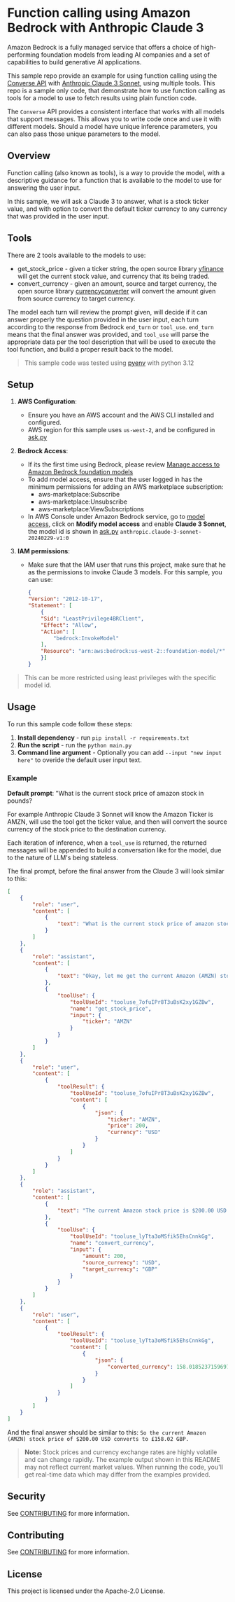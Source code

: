 # Function calling using Amazon Bedrock with Anthropic Claude 3

Amazon Bedrock is a fully managed service that offers a choice of high-performing foundation models from leading AI companies and a set of capabilities to build generative AI applications.

This sample repo provide an example for using function calling using the [Converse API](https://boto3.amazonaws.com/v1/documentation/api/latest/reference/services/bedrock-runtime/client/converse.html) with [Anthropic Claude 3 Sonnet](https://aws.amazon.com/about-aws/whats-new/2024/03/anthropics-claude-3-sonnet-model-amazon-bedrock/), using multiple tools. This repo is a sample only code, that demonstrate how to use function calling as tools for a model to use to fetch results using plain function code.

The `Converse` API provides a consistent interface that works with all models that support messages. This allows you to write code once and use it with different models. Should a model have unique inference parameters, you can also pass those unique parameters to the model.

## Overview

Function calling (also known as tools), is a way to provide the model, with a descriptive guidance for a function that is available to the model to use for answering the user input. 

In this sample, we will ask a Claude 3 to answer, what is a stock ticker value, and with option to convert the default ticker currency to any currency that was provided in the user input.

## Tools

There are 2 tools available to the models to use:

* get_stock_price - given a ticker string, the open source library [yfinance](https://pypi.org/project/yfinance/) will get the current stock value, and currency that its being traded.
* convert_currency - given an amount, source and target currency, the open source library [currencyconverter](https://pypi.org/project/currencyconverter/) will convert the amount given from source currency to target currency.

The model each turn will review the prompt given, will decide if it can answer properly the question provided in the user input, each turn according to the response from Bedrock `end_turn` or `tool_use`. `end_turn` means that the final answer was provided, and `tool_use` will parse the appropriate data per the tool description that will be used to execute the tool function, and build a proper result back to the model.

>This sample code was tested using [pyenv](https://github.com/pyenv/pyenv) with python 3.12

## Setup

1. **AWS Configuration**:
    - Ensure you have an AWS account and the AWS CLI installed and configured.
    - AWS region for this sample uses `us-west-2`, and be configured in [ask.py](pkg/ask.py)

2. **Bedrock Access**:
    - If its the first time using Bedrock, please review [Manage access to Amazon Bedrock foundation models](https://docs.aws.amazon.com/bedrock/latest/userguide/model-access.html) 
    - To add model access, ensure that the user logged in has the minimum permissions for adding an AWS marketplace subscription:
        - aws-marketplace:Subscribe
        - aws-marketplace:Unsubscribe
        - aws-marketplace:ViewSubscriptions
    - In AWS Console under Amazon Bedrock service, go to [model access](https://us-west-2.console.aws.amazon.com/bedrock/home?region=us-west-2#/modelaccess), click on **Modify model access** and enable **Claude 3 Sonnet**, the model id is shown in [ask.py](ask.py) `anthropic.claude-3-sonnet-20240229-v1:0`

3. **IAM permissions**:
    - Make sure that the IAM user that runs this project, make sure that he as the permissions to invoke Claude 3 models.
    For this sample, you can use:

        ```json
        {
        "Version": "2012-10-17",
        "Statement": [
            {
            "Sid": "LeastPrivilege4BRClient",
            "Effect": "Allow",
            "Action": [
                "bedrock:InvokeModel"
            ],
            "Resource": "arn:aws:bedrock:us-west-2::foundation-model/*"
            }]
        }
        ```

>This can be more restricted using least privileges with the specific model id.

## Usage

To run this sample code follow these steps:

1. **Install dependency** - run `pip install -r requirements.txt` 
2. **Run the script** - run the `python main.py`
3. **Command line argument** - Optionally you can add `--input "new input here"` to overide the default user input text.

### Example

**Default prompt**: "What is the current stock price of amazon stock in pounds?

For example Anthropic Claude 3 Sonnet will know the Amazon Ticker is AMZN, will use the tool get the ticker value, and then will convert the source currency of the stock price to the destination currency.

Each iteration of inference, when a `tool_use` is returned, the returned messages will be appended to build a conversation like for the model, due to the nature of LLM's being stateless.

The final prompt, before the final answer from the Claude 3 will look similar to this:

```json
[
    {
        "role": "user",
        "content": [
            {
                "text": "What is the current stock price of amazon stock in pounds?"
            }
        ]
    },
    {
        "role": "assistant",
        "content": [
            {
                "text": "Okay, let me get the current Amazon (AMZN) stock price and convert it to British pounds for you:"
            },
            {
                "toolUse": {
                    "toolUseId": "tooluse_7ofuIPr8T3uBsK2xy1GZBw",
                    "name": "get_stock_price",
                    "input": {
                        "ticker": "AMZN"
                    }
                }
            }
        ]
    },
    {
        "role": "user",
        "content": [
            {
                "toolResult": {
                    "toolUseId": "tooluse_7ofuIPr8T3uBsK2xy1GZBw",
                    "content": [
                        {
                            "json": {
                                "ticker": "AMZN",
                                "price": 200,
                                "currency": "USD"
                            }
                        }
                    ]
                }
            }
        ]
    },
    {
        "role": "assistant",
        "content": [
            {
                "text": "The current Amazon stock price is $200.00 USD. To convert that to British pounds:"
            },
            {
                "toolUse": {
                    "toolUseId": "tooluse_lyTta3oMSfik5EhsCnnkGg",
                    "name": "convert_currency",
                    "input": {
                        "amount": 200,
                        "source_currency": "USD",
                        "target_currency": "GBP"
                    }
                }
            }
        ]
    },
    {
        "role": "user",
        "content": [
            {
                "toolResult": {
                    "toolUseId": "tooluse_lyTta3oMSfik5EhsCnnkGg",
                    "content": [
                        {
                            "json": {
                                "converted_currency": 158.0185237159697
                            }
                        }
                    ]
                }
            }
        ]
    }
]
```

And the final answer should be similar to this: `So the current Amazon (AMZN) stock price of $200.00 USD converts to £158.02 GBP.`

>**Note:** Stock prices and currency exchange rates are highly volatile and can change rapidly. The example output shown in this README may not reflect current market values. When running the code, you'll get real-time data which may differ from the examples provided.

## Security

See [CONTRIBUTING](CONTRIBUTING.md#security-issue-notifications) for more information.

## Contributing

See [CONTRIBUTING](CONTRIBUTING.md) for more information.


## License

This project is licensed under the Apache-2.0 License.

